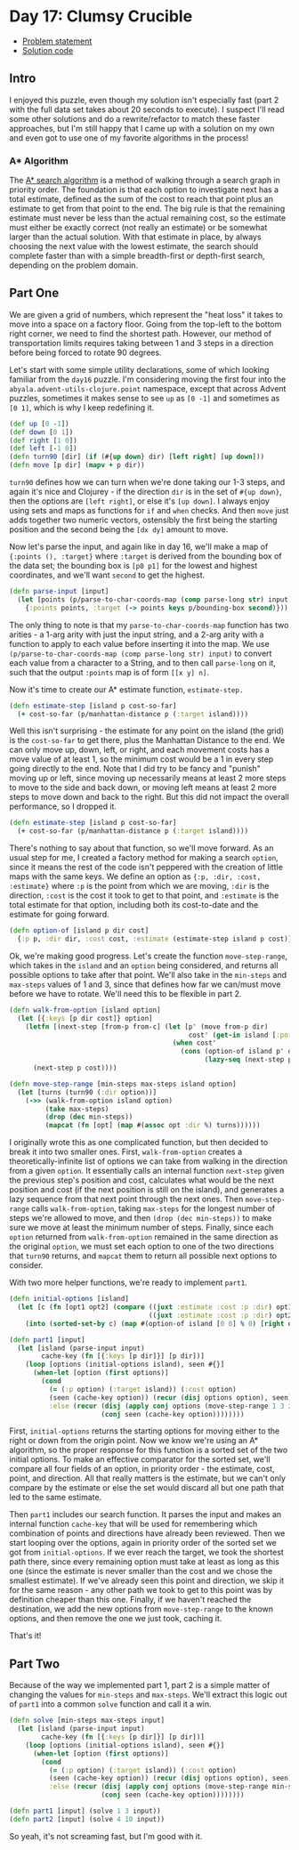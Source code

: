 # Day 17: Clumsy Crucible

* [Problem statement](https://adventofcode.com/2023/day/17)
* [Solution code](https://github.com/abyala/advent-2023-clojure/blob/master/src/advent_2023_clojure/day17.clj)

## Intro

I enjoyed this puzzle, even though my solution isn't especially fast (part 2 with the full data set takes about 20
seconds to execute). I suspect I'll read some other solutions and do a rewrite/refactor to match these faster
approaches, but I'm still happy that I came up with a solution on my own and even got to use one of my favorite
algorithms in the process!

### A* Algorithm

The [A* search algorithm](https://en.wikipedia.org/wiki/A*_search_algorithm) is a method of walking through a search
graph in priority order. The foundation is that each option to investigate next has a total estimate, defined as the
sum of the cost to reach that point plus an estimate to get from that point to the end. The big rule is that the
remaining estimate must never be less than the actual remaining cost, so the estimate must either be exactly correct
(not really an estimate) or be somewhat larger than the actual solution. With that estimate in place, by always
choosing the next value with the lowest estimate, the search should complete faster than with a simple breadth-first
or depth-first search, depending on the problem domain.

## Part One

We are given a grid of numbers, which represent the "heat loss" it takes to move into a space on a factory floor. Going
from the top-left to the bottom right corner, we need to find the shortest path. However, our method of transportation
limits requires taking between 1 and 3 steps in a direction before being forced to rotate 90 degrees.

Let's start with some simple utility declarations, some of which looking familiar from the `day16` puzzle. I'm
considering moving the first four into the `abyala.advent-utils-clojure.point` namespace, except that across Advent
puzzles, sometimes it makes sense to see `up` as `[0 -1]` and sometimes as `[0 1]`, which is why I keep redefining it.

```clojure
(def up [0 -1])
(def down [0 1])
(def right [1 0])
(def left [-1 0])
(defn turn90 [dir] (if (#{up down} dir) [left right] [up down]))
(defn move [p dir] (mapv + p dir))
```

`turn90` defines how we can turn when we're done taking our 1-3 steps, and again it's nice and Clojurey - if the
direction `dir` is in the set of `#{up down}`, then the options are `[left right]`, or else it's `[up down]`. I always
enjoy using sets and maps as functions for `if` and `when` checks. And then `move` just adds together two numeric
vectors, ostensibly the first being the starting position and the second being the `[dx dy]` amount to move.

Now let's parse the input, and again like in day 16, we'll make a map of `{:points (), :target}` where `:target` is
derived from the bounding box of the data set; the bounding box is `[p0 p1]` for the lowest and highest coordinates,
and we'll want `second` to get the highest.

```clojure
(defn parse-input [input]
  (let [points (p/parse-to-char-coords-map (comp parse-long str) input)]
    {:points points, :target (-> points keys p/bounding-box second)}))
```

The only thing to note is that my `parse-to-char-coords-map` function has two arities - a 1-arg arity with just the
input string, and a 2-arg arity with a function to apply to each value before inserting it into the map. We use
`(p/parse-to-char-coords-map (comp parse-long str) input)` to convert each value from a character to a String, and to
then call `parse-long` on it, such that the output `:points` map is of form `[[x y] n]`.

Now it's time to create our A* estimate function, `estimate-step.`

```clojure
(defn estimate-step [island p cost-so-far]
  (+ cost-so-far (p/manhattan-distance p (:target island))))
```

Well this isn't surprising - the estimate for any point on the island (the grid) is the `cost-so-far` to get there,
plus the Manhattan Distance to the end. We can only move up, down, left, or right, and each movement costs has a move
value of at least 1, so the minimum cost would be a 1 in every step going directly to the end. Note that I did try to
be fancy and "punish" moving up or left, since moving up necessarily means at least 2 more steps to move to the side
and back down, or moving left means at least 2 more steps to move down and back to the right. But this did not impact
the overall performance, so I dropped it.

```clojure
(defn estimate-step [island p cost-so-far]
  (+ cost-so-far (p/manhattan-distance p (:target island))))
```

There's nothing to say about that function, so we'll move forward. As an usual step for me, I created a factory method 
for making a search `option`, since it means the rest of the code isn't peppered with the creation of little maps with
the same keys. We define an option as `{:p, :dir, :cost, :estimate}` where `:p` is the point from which we are moving,
`:dir` is the direction, `:cost` is the cost it took to get to that point, and `:estimate` is the total estimate for
that option, including both its cost-to-date and the estimate for going forward.

```clojure
(defn option-of [island p dir cost] 
  {:p p, :dir dir, :cost cost, :estimate (estimate-step island p cost)})
```

Ok, we're making good progress. Let's create the function `move-step-range`, which takes in the `island` and an
`option` being considered, and returns all possible options to take after that point. We'll also take in the
`min-steps` and `max-steps` values of 1 and 3, since that defines how far we can/must move before we have to rotate.
We'll need this to be flexible in part 2.

```clojure
(defn walk-from-option [island option]
  (let [{:keys [p dir cost]} option]
    (letfn [(next-step [from-p from-c] (let [p' (move from-p dir)
                                             cost' (get-in island [:points p'])]
                                         (when cost'
                                           (cons (option-of island p' dir (+ from-c cost'))
                                                 (lazy-seq (next-step p' (+ from-c cost')))))))]
      (next-step p cost))))

(defn move-step-range [min-steps max-steps island option]
  (let [turns (turn90 (:dir option))]
    (->> (walk-from-option island option)
         (take max-steps)
         (drop (dec min-steps))
         (mapcat (fn [opt] (map #(assoc opt :dir %) turns))))))
```

I originally wrote this as one complicated function, but then decided to break it into two smaller ones. First,
`walk-from-option` creates a theoretically-infinite list of options we can take from walking in the direction from a
given `option`. It essentially calls an internal function `next-step` given the previous step's position and cost, 
calculates what would be the next position and cost (if the next position is still on the island), and generates a
lazy sequence from that next point through the next ones. Then `move-step-range` calls `walk-from-option`, taking
`max-steps` for the longest number of steps we're allowed to move, and then `(drop (dec min-steps))` to make sure we
move at least the minimum number of steps. Finally, since each `option` returned from `walk-from-option` remained in
the same direction as the original `option`, we must set each option to one of the two directions that `turn90`
returns, and `mapcat` them to return all possible next options to consider.

With two more helper functions, we're ready to implement `part1`.

```clojure
(defn initial-options [island]
  (let [c (fn [opt1 opt2] (compare ((juxt :estimate :cost :p :dir) opt1)
                                   ((juxt :estimate :cost :p :dir) opt2)))]
    (into (sorted-set-by c) (map #(option-of island [0 0] % 0) [right down]))))

(defn part1 [input]
  (let [island (parse-input input)
        cache-key (fn [{:keys [p dir]}] [p dir])]
    (loop [options (initial-options island), seen #{}]
      (when-let [option (first options)]
        (cond
          (= (:p option) (:target island)) (:cost option)
          (seen (cache-key option)) (recur (disj options option), seen)
          :else (recur (disj (apply conj options (move-step-range 1 3 island option)) option)
                       (conj seen (cache-key option))))))))
```

First, `initial-options` returns the starting options for moving either to the right or down from the origin point.
Now we know we're using an A* algorithm, so the proper response for this function is a sorted set of the two initial
options. To make an effective comparator for the sorted set, we'll compare all four fields of an option, in priority
order - the estimate, cost, point, and direction. All that really matters is the estimate, but we can't only compare
by the estimate or else the set would discard all but one path that led to the same estimate.

Then `part1` includes our search function. It parses the input and makes an internal function `cache-key` that will be
used for remembering which combination of points and directions have already been reviewed. Then we start looping over
the options, again in priority order of the sorted set we got from `initial-options`. If we ever reach the target, we
took the shortest path there, since every remaining option must take at least as long as this one (since the estimate
is never smaller than the cost and we chose the smallest estimate). If we've already seen this point and direction,
we skip it for the same reason - any other path we took to get to this point was by definition cheaper than this one.
Finally, if we haven't reached the destination, we add the new options from `move-step-range` to the known options,
and then remove the one we just took, caching it.

That's it!

## Part Two

Because of the way we implemented part 1, part 2 is a simple matter of changing the values for `min-steps` and
`max-steps`. We'll extract this logic out of `part1` into a common `solve` function and call it a win.

```clojure
(defn solve [min-steps max-steps input]
  (let [island (parse-input input)
        cache-key (fn [{:keys [p dir]}] [p dir])]
    (loop [options (initial-options island), seen #{}]
      (when-let [option (first options)]
        (cond
          (= (:p option) (:target island)) (:cost option)
          (seen (cache-key option)) (recur (disj options option), seen)
          :else (recur (disj (apply conj options (move-step-range min-steps max-steps island option)) option)
                       (conj seen (cache-key option))))))))

(defn part1 [input] (solve 1 3 input))
(defn part2 [input] (solve 4 10 input))
```

So yeah, it's not screaming fast, but I'm good with it.
